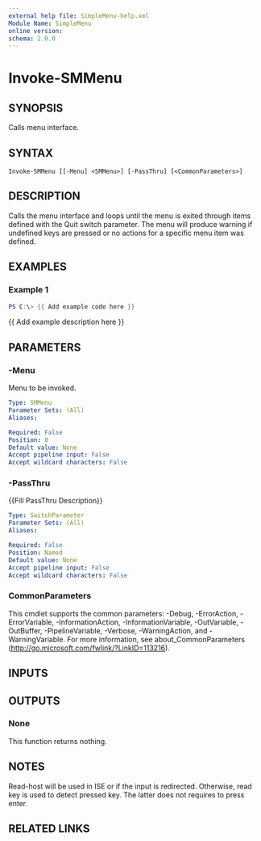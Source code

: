 ```yaml
---
external help file: SimpleMenu-help.xml
Module Name: SimpleMenu
online version:
schema: 2.0.0
---
```


# Invoke-SMMenu

## SYNOPSIS
Calls menu interface.

## SYNTAX

```
Invoke-SMMenu [[-Menu] <SMMenu>] [-PassThru] [<CommonParameters>]
```

## DESCRIPTION
Calls the menu interface and loops until the menu is exited through items defined with the Quit switch parameter.
The menu will produce warning if undefined keys are pressed or no actions for a specific menu item was defined.

## EXAMPLES

### Example 1
```powershell
PS C:\> {{ Add example code here }}
```

{{ Add example description here }}

## PARAMETERS

### -Menu
Menu to be invoked.

```yaml
Type: SMMenu
Parameter Sets: (All)
Aliases:

Required: False
Position: 0
Default value: None
Accept pipeline input: False
Accept wildcard characters: False
```

### -PassThru
{{Fill PassThru Description}}

```yaml
Type: SwitchParameter
Parameter Sets: (All)
Aliases:

Required: False
Position: Named
Default value: None
Accept pipeline input: False
Accept wildcard characters: False
```

### CommonParameters
This cmdlet supports the common parameters: -Debug, -ErrorAction, -ErrorVariable, -InformationAction, -InformationVariable, -OutVariable, -OutBuffer, -PipelineVariable, -Verbose, -WarningAction, and -WarningVariable. For more information, see about_CommonParameters (http://go.microsoft.com/fwlink/?LinkID=113216).

## INPUTS

## OUTPUTS

### None
This function returns nothing.

## NOTES
Read-host will be used in ISE or if the input is redirected.
Otherwise, read key is used to detect pressed key.
The latter does not requires to press enter.

## RELATED LINKS
